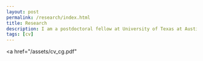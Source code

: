 ```yaml
---
layout: post
permalink: /research/index.html
title: Research
description: I am a postdoctoral fellow at University of Texas at Austin.
tags: [cv]
---
```


<a href="/assets/cv_cg.pdf"</a>




